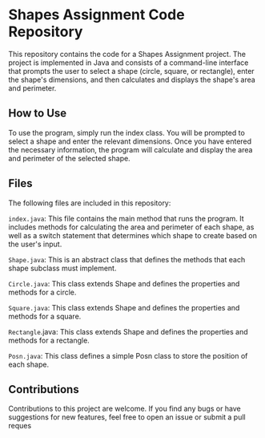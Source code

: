 # Shapes Assignment Code Repository

This repository contains the code for a Shapes Assignment project. The project is implemented in Java and consists of a command-line interface that prompts the user to select a shape (circle, square, or rectangle), enter the shape's dimensions, and then calculates and displays the shape's area and perimeter.

## How to Use

To use the program, simply run the index class. You will be prompted to select a shape and enter the relevant dimensions. Once you have entered the necessary information, the program will calculate and display the area and perimeter of the selected shape.

## Files

The following files are included in this repository:

`index.java`: This file contains the main method that runs the program. It includes methods for calculating the area and perimeter of each shape, as well as a switch statement that determines which shape to create based on the user's input.

`Shape.java`: This is an abstract class that defines the methods that each shape subclass must implement.

`Circle.java`: This class extends Shape and defines the properties and methods for a circle.

`Square.java`: This class extends Shape and defines the properties and methods for a square.

`Rectangle`.java: This class extends Shape and defines the properties and methods for a rectangle.

`Posn.java`: This class defines a simple Posn class to store the position of each shape.

## Contributions

Contributions to this project are welcome. If you find any bugs or have suggestions for new features, feel free to open an issue or submit a pull reques

